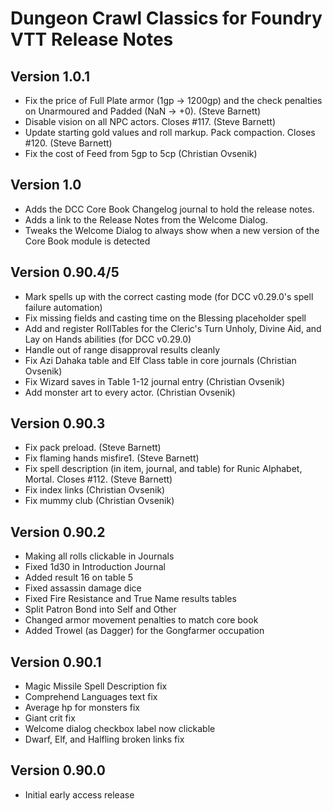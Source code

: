 # Dungeon Crawl Classics for Foundry VTT Release Notes

Version 1.0.1
-------------
* Fix the price of Full Plate armor (1gp -> 1200gp) and the check penalties on Unarmoured and Padded (NaN -> +0). (Steve Barnett)
* Disable vision on all NPC actors. Closes #117. (Steve Barnett)
* Update starting gold values and roll markup. Pack compaction. Closes #120. (Steve Barnett)
* Fix the cost of Feed from 5gp to 5cp (Christian Ovsenik)

Version 1.0
----------------
* Adds the DCC Core Book Changelog journal to hold the release notes.
* Adds a link to the Release Notes from the Welcome Dialog.
* Tweaks the Welcome Dialog to always show when a new version of the Core Book module is detected

Version 0.90.4/5
----------------
* Mark spells up with the correct casting mode (for DCC v0.29.0's spell failure automation)
* Fix missing fields and casting time on the Blessing placeholder spell
* Add and register RollTables for the Cleric's Turn Unholy, Divine Aid, and Lay on Hands abilities (for DCC v0.29.0)
* Handle out of range disapproval results cleanly
* Fix Azi Dahaka table and Elf Class table in core journals (Christian Ovsenik)
* Fix Wizard saves in Table 1-12 journal entry (Christian Ovsenik)
* Add monster art to every actor. (Christian Ovsenik)

Version 0.90.3
--------------
* Fix pack preload. (Steve Barnett)
* Fix flaming hands misfire1. (Steve Barnett)
* Fix spell description (in item, journal, and table) for Runic Alphabet, Mortal. Closes #112. (Steve Barnett)
* Fix index links (Christian Ovsenik)
* Fix mummy club (Christian Ovsenik)

Version 0.90.2
--------------
* Making all rolls clickable in Journals
* Fixed 1d30 in Introduction Journal
* Added result 16 on table 5
* Fixed assassin damage dice
* Fixed Fire Resistance and True Name results tables
* Split Patron Bond into Self and Other
* Changed armor movement penalties to match core book
* Added Trowel (as Dagger) for the Gongfarmer occupation

Version 0.90.1
--------------
* Magic Missile Spell Description fix
* Comprehend Languages text fix
* Average hp for monsters fix
* Giant crit fix
* Welcome dialog checkbox label now clickable
* Dwarf, Elf, and Halfling broken links fix

Version 0.90.0
--------------

* Initial early access release
